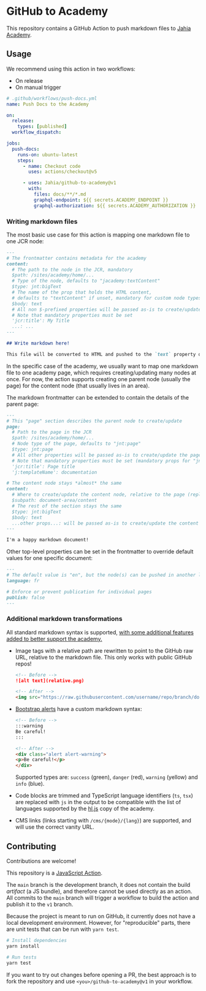 # GitHub to Academy

This repository contains a GitHub Action to push markdown files to [Jahia Academy](https://academy.jahia.com/).

## Usage

We recommend using this action in two workflows:

- On release
- On manual trigger

```yaml
# .github/workflows/push-docs.yml
name: Push Docs to the Academy

on:
  release:
    types: [published]
  workflow_dispatch:

jobs:
  push-docs:
    runs-on: ubuntu-latest
    steps:
      - name: Checkout code
        uses: actions/checkout@v5

      - uses: Jahia/github-to-academy@v1
        with:
          files: docs/**/*.md
          graphql-endpoint: ${{ secrets.ACADEMY_ENDPOINT }}
          graphql-authorization: ${{ secrets.ACADEMY_AUTHORIZATION }}
```

### Writing markdown files

The most basic use case for this action is mapping one markdown file to one JCR node:

```md
---
# The frontmatter contains metadata for the academy
content:
  # The path to the node in the JCR, mandatory
  $path: /sites/academy/home/...
  # Type of the node, defaults to "jacademy:textContent"
  $type: jnt:bigText
  # The name of the prop that holds the HTML content,
  # defaults to "textContent" if unset, mandatory for custom node types
  $body: text
  # All non $-prefixed properties will be passed as-is to create/update the node
  # Note that mandatory properties must be set
  'jcr:title': My Title
  ...: ...
---

## Write markdown here!

This file will be converted to HTML and pushed to the `text` property of the big text node type.
```

In the specific case of the academy, we usually want to map one markdown file to one academy page, which requires creating/updating many nodes at once. For now, the action supports creating one parent node (usually the page) for the content node (that usually lives in an area).

The markdown frontmatter can be extended to contain the details of the parent page:

```md
---
# This "page" section describes the parent node to create/update
page:
  # Path to the page in the JCR
  $path: /sites/academy/home/...
  # Node type of the page, defaults to "jnt:page"
  $type: jnt:page
  # All other properties will be passed as-is to create/update the page node
  # Note that mandatory properties must be set (mandatory props for "jnt:page":)
  'jcr:title': Page title
  'j:templateName': documentation

# The content node stays *almost* the same
content:
  # Where to create/update the content node, relative to the page (replaces $path)
  $subpath: document-area/content
  # The rest of the section stays the same
  $type: jnt:bigText
  $body: text
  ...other props...: will be passed as-is to create/update the content node
---

I'm a happy markdown document!
```

Other top-level properties can be set in the frontmatter to override default values for one specific document:

```md
---
# The default value is "en", but the node(s) can be pushed in another language
language: fr

# Enforce or prevent publication for individual pages
publish: false
---
```

### Additional markdown transformations

All standard markdown syntax is supported, [with some additional features added to better support the academy.](./src/markdown.ts)

- Image tags with a relative path are rewritten to point to the GitHub raw URL, relative to the markdown file. This only works with public GitHub repos!

  <!-- prettier-ignore -->
  ```md
  <!-- Before -->
  ![alt text](relative.png)

  <!-- After -->
  <img src="https://raw.githubusercontent.com/username/repo/branch/docs/relative.png" alt="alt text" />
  ```

- [Bootstrap alerts](https://getbootstrap.com/docs/5.3/components/alerts/) have a custom markdown syntax:

  <!-- prettier-ignore -->
  ```md
  <!-- Before -->
  :::warning
  Be careful!
  :::

  <!-- After -->
  <div class="alert alert-warning">
  <p>Be careful!</p>
  </div>
  ```

  Supported types are: `success` (green), `danger` (red), `warning` (yellow) and `info` (blue).

- Code blocks are trimmed and TypeScript language identifiers (`ts`, `tsx`) are replaced with `js` in the output to be compatible with the list of languages supported by the [hl.js](https://github.com/Jahia/jahia-academy-template/blob/master/src/main/resources/javascript/highlight.min.js) copy of the academy.

- CMS links (links starting with `/cms/{mode}/{lang}`) are supported, and will use the correct vanity URL.

## Contributing

Contributions are welcome!

This repository is a [JavaScript Action](https://docs.github.com/en/actions/tutorials/create-actions/create-a-javascript-action).

The `main` branch is the development branch, it does not contain the build _artifact_ (a JS bundle), and therefore cannot be used directly as an action. All commits to the `main` branch will trigger a workflow to build the action and publish it to the `v1` branch.

Because the project is meant to run on GitHub, it currently does not have a local development environment. However, for "reproducible" parts, there are unit tests that can be run with `yarn test`.

```bash
# Install dependencies
yarn install

# Run tests
yarn test
```

If you want to try out changes before opening a PR, the best approach is to fork the repository and use `<you>/github-to-academy@v1` in your workflow.

